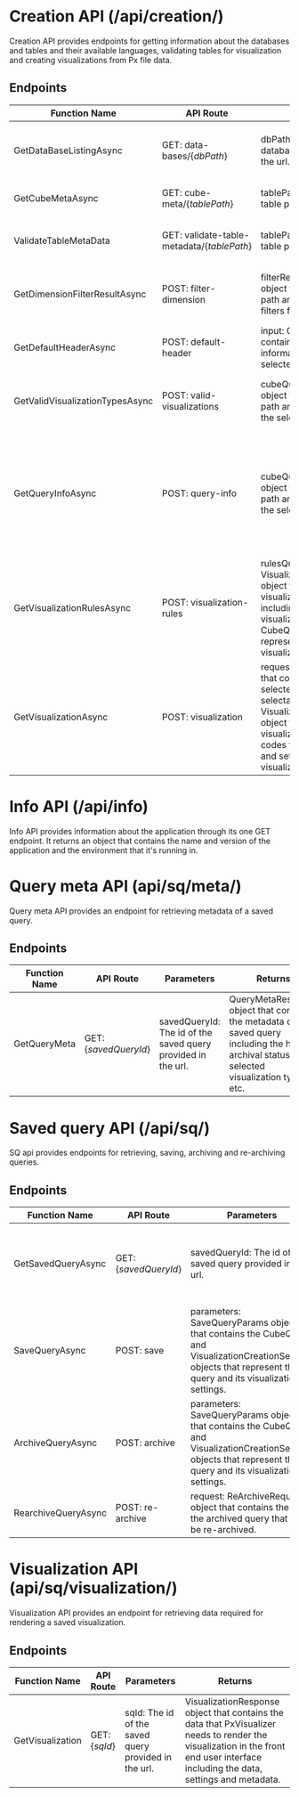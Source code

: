 # Creation API (/api/creation/)
Creation API provides endpoints for getting information about the databases and tables and their available languages, validating tables for visualization and creating visualizations from Px file data.

## Endpoints

| Function Name | API Route | Parameters | Returns |
|---------------|-----------|------------|---------|
| GetDataBaseListingAsync | GET: data-bases/{*dbPath*} | dbPath: The path to the database level provided in the url. | DatabaseGroupContents object that contains either the tables or listing groups of the given database level.</returns>|
| GetCubeMetaAsync | GET: cube-meta/{*tablePath*} | tablePath: The path to the table provided in the url. | IReadOnlyMatrixMetadata object that contains the metadata of the table. |
| ValidateTableMetaData | GET: validate-table-metadata/{*tablePath*} | tablePath: The path to the table provided in the url. | TableMetaValidationResult object that contains the validation result of the table metadata. |
| GetDimensionFilterResultAsync | POST: filter-dimension | filterRequest: FilterRequest object that contains the table path and selected value filters for each dimension. | A dictionary of dimension codes and their value codes that are available based on the filter request. |
| GetDefaultHeaderAsync | POST: default-header | input: CubeQuery object that contains the table path and information about the selected dimensions. | A multi language string object that contains the default header for each available language. |
| GetValidVisualizationTypesAsync | POST: valid-visualizations | cubeQuery: CubeQuery object that contains the table path and information about the selected dimensions. | List of strings that represent the valid visualization types for the table given the query request. |
| GetQueryInfoAsync | POST: query-info | cubeQuery: CubeQuery object that contains the table path and information about the selected dimensions. | QueryInfoResponse object that contains the current size of the query, limits for maximum supported query size and its warning threshold, maximum header length, valid visualization types and lists of rules for why rejected visualization types were rejected. |
| GetVisualizationRulesAsync | POST: visualization-rules | rulesQuery: VisualizationSettingsRequest object that contains visualization settings including the selected visualization type and the CubeQuery object representing the data for the visualization. | VisualizationRules object that defines which settings are available for tweaking the visualization in the front end user interface such as sorting options, pivoting options, displaying data labels etc. |
| GetVisualizationAsync | POST: visualization | request: ChartRequest object that contains the CubeQuery, selected language, active selectable dimensions and VisualizationCreationSettings object that contains the visualization type, dimension codes for rows and columns, and settings for the given visualization type. | VisualizationResponse object that contains the data that PxVisualizer needs to render the visualization in the front end user interface including the data, settings and metadata. |

# Info API (/api/info)
Info API provides information about the application through its one GET endpoint. It returns an object that contains the name and version of the application and the environment that it's running in.

# Query meta API (api/sq/meta/)
Query meta API provides an endpoint for retrieving metadata of a saved query.

## Endpoints

| Function Name | API Route | Parameters | Returns |
|---------------|-----------|------------|---------|
| GetQueryMeta | GET: {*savedQueryId*} | savedQueryId: The id of the saved query provided in the url. | QueryMetaResponse object that contains the metadata of the saved query including the header, archival status, selected visualization type, etc. |

# Saved query API (/api/sq/)
SQ api provides endpoints for retrieving, saving, archiving and re-archiving queries.

## Endpoints

| Function Name | API Route | Parameters | Returns |
|---------------|-----------|------------|---------|
| GetSavedQueryAsync | GET: {*savedQueryId*} | savedQueryId: The id of the saved query provided in the url. | SaveQueryParams object that contains the CubeQuery and VisualizationCreationSettings objects that represent the saved query and its visualization settings. |
| SaveQueryAsync | POST: save | parameters: SaveQueryParams object that contains the CubeQuery and VisualizationCreationSettings objects that represent the query and its visualization settings. | SaveQueryResponse object that contains the id of the saved query. |
| ArchiveQueryAsync | POST: archive | parameters: SaveQueryParams object that contains the CubeQuery and VisualizationCreationSettings objects that represent the query and its visualization settings. | SaveQueryResponse object that contains the id of the archived query. |
| RearchiveQueryAsync | POST: re-archive | request: ReArchiveRequest object that contains the id of the archived query that is to be re-archived. | ReArchiveResponse object that contains the id of the new archived query. |


# Visualization API (api/sq/visualization/)
Visualization API provides an endpoint for retrieving data required for rendering a saved visualization.

## Endpoints

| Function Name | API Route | Parameters | Returns |
|---------------|-----------|------------|---------|
| GetVisualization | GET: {*sqId*} | sqId: The id of the saved query provided in the url. | VisualizationResponse object that contains the data that PxVisualizer needs to render the visualization in the front end user interface including the data, settings and metadata. |